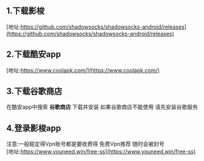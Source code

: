 ## 1.下载影梭
[地址:https://github.com/shadowsocks/shadowsocks-android/releases](https://github.com/shadowsocks/shadowsocks-android/releases)

## 2.下载酷安app
[地址:https://www.coolapk.com/](https://www.coolapk.com/)

## 3.下载谷歌商店
在酷安app中搜索 **谷歌商店**  下载并安装
如果谷歌商店不能使用 请先安装谷歌服务

## 4.登录影梭app
注意:一般稳定得Vpn账号都是要收费得 
免费Vpn推荐 随时会被封号    
[地址:https://www.youneed.win/free-ss](https://www.youneed.win/free-ss)